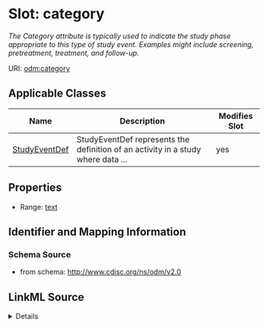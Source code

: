 # Slot: category


_The Category attribute is typically used to indicate the study phase appropriate to this type of study event. Examples might include screening, pretreatment, treatment, and follow-up._



URI: [odm:category](http://www.cdisc.org/ns/odm/v2.0/category)



<!-- no inheritance hierarchy -->




## Applicable Classes

| Name | Description | Modifies Slot |
| --- | --- | --- |
[StudyEventDef](StudyEventDef.md) | StudyEventDef represents the definition of an activity in a study where data ... |  yes  |







## Properties

* Range: [text](text.md)





## Identifier and Mapping Information







### Schema Source


* from schema: http://www.cdisc.org/ns/odm/v2.0




## LinkML Source

<details>
```yaml
name: category
description: The Category attribute is typically used to indicate the study phase
  appropriate to this type of study event. Examples might include screening, pretreatment,
  treatment, and follow-up.
from_schema: http://www.cdisc.org/ns/odm/v2.0
rank: 1000
alias: category
domain_of:
- StudyEventDef
range: text

```
</details>